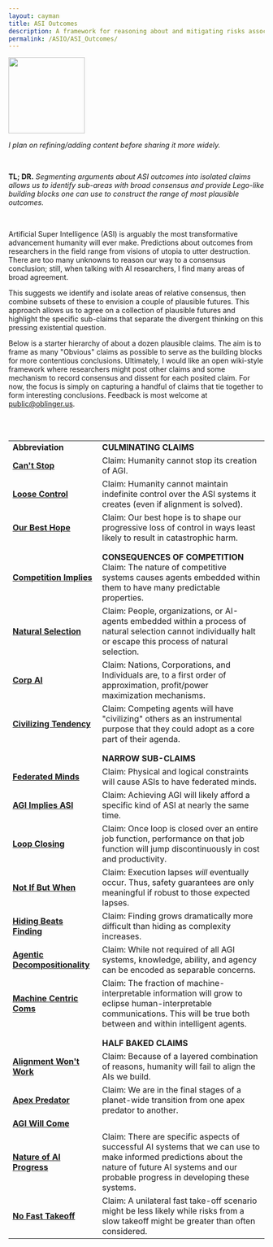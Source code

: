 ```yaml
---
layout: cayman
title: ASI Outcomes
description: A framework for reasoning about and mitigating risks associated with ASI
permalink: /ASIO/ASI_Outcomes/
---
```


<img src="../../assets/images/WorkInProgress.png" height="150px;" />

*I plan on refining/adding content before sharing it more widely.*

<br>

**TL; DR.**  *Segmenting arguments about  ASI outcomes into isolated claims allows us to identify sub-areas with broad consensus and provide Lego-like building blocks one can use to construct the range of most plausible outcomes.*

<br>

Artificial Super Intelligence (ASI) is arguably the most transformative advancement humanity will ever make.  Predictions about outcomes from researchers in the field range from visions of utopia to utter destruction.
There are too many unknowns to reason our way to a consensus conclusion; still, when talking with AI researchers, I find many areas of broad agreement.

This suggests we identify and isolate areas of relative consensus, then combine subsets of these to envision a couple of plausible futures. This approach allows us to agree on a collection of plausible futures and highlight the specific sub-claims that separate the divergent thinking on this pressing existential question.

Below is a starter hierarchy of about a dozen plausible claims. The aim is to frame as many "Obvious" claims as possible to serve as the building blocks for more contentious conclusions. Ultimately, I would like an open wiki-style framework where researchers might post other claims and some mechanism to record consensus and dissent for each posited claim. For now, the focus is simply on capturing a handful of claims that tie together to form interesting conclusions. Feedback is most welcome at <a href="mailto:public@oblinger.us">public@oblinger.us</a>.

<br>

<br>

|                                                                    |                                                                                                                                                                                                      |
| ------------------------------------------------------------------ | ---------------------------------------------------------------------------------------------------------------------------------------------------------------------------------------------------- |
| **Abbreviation**                                                   | **CULMINATING CLAIMS**                                                                                                                                                                               |
| **[Can't Stop](/ASIO/Cant_Stop)**                                  | Claim: Humanity cannot stop its creation of AGI.                                                                                                                                                     |
| **[Loose Control](Loose_Control.md)**                              | Claim: Humanity cannot maintain indefinite control over the ASI systems it creates (even if alignment is solved).                                                                                    |
| **[Our Best Hope](Our_Best_Hope.md)**                              | Claim: Our best hope is to shape our progressive loss of control in ways least likely to result in catastrophic harm.                                                                                |
|                                                                    |                                                                                                                                                                                                      |
|                                                                    |                                                                                                                                                                                                      |
| **[Competition Implies](/ASIO/Competition_Implies)**               | **CONSEQUENCES OF COMPETITION** <br>Claim: The nature of competitive systems causes agents embedded within them to have many predictable properties.                                                 |
| **[Natural Selection](/ASIO/Natural_Selection)**                   | Claim: People, organizations, or AI-agents embedded within a process of natural selection cannot individually halt or escape this process of natural selection.                                      |
| **[Corp AI](/ASIO/Corp_AI)**                                       | Claim: Nations, Corporations, and Individuals are, to a first order of approximation, profit/power maximization mechanisms.                                                                          |
| **[Civilizing Tendency](/ASIO/Civilizing_Tendency)**               | Claim: Competing agents will have "civilizing" others as an instrumental purpose that they could adopt as a core part of their agenda.                                                               |
|                                                                    |                                                                                                                                                                                                      |
|                                                                    |                                                                                                                                                                                                      |
|                                                                    | **NARROW SUB-CLAIMS**                                                                                                                                                                                |
| **[Federated Minds](/ASIO/Federated_Minds)**<br>                   | Claim: Physical and logical constraints will cause ASIs to have federated minds.                                                                                                                     |
| **[AGI Implies ASI](/ASIO/AGI_implies_ASI)**                       | Claim: Achieving AGI will likely afford a specific kind of ASI at nearly the same time.                                                                                                              |
| **[Loop Closing](/ASIO/Loop_Closing)**                             | Claim: Once loop is closed over an entire job function, performance on that job function will jump discontinuously in cost and productivity.                                                         |
| **[Not If But When](/ASIO/Not_If_But_When)**                       | Claim: Execution lapses *will* eventually occur. Thus, safety guarantees are only meaningful if robust to those expected lapses.                                                                     |
| **[Hiding Beats Finding](/ASIO/Hiding_Beats_Finding)**             | Claim: Finding grows dramatically more difficult than hiding as complexity increases.                                                                                                                |
| **[Agentic Decompositionality](/ASIO/Agentic_Decompositionality)** | Claim: While not required of all AGI systems, knowledge, ability, and agency can be encoded as separable concerns.                                                                                   |
| **[Machine Centric Coms](/ASIO/Machine_Centric_Coms)**             | Claim: The fraction of machine-interpretable information will grow to eclipse human-interpretable communications. This will be true both between and within intelligent agents.                      |
|                                                                    |                                                                                                                                                                                                      |
|                                                                    |                                                                                                                                                                                                      |
|                                                                    | **HALF BAKED CLAIMS**                                                                                                                                                                                |
| **[Alignment Won't Work](/ASIO/Alignment_Wont_Work)**              | Claim: Because of a layered combination of reasons, humanity will fail to align the AIs we build.                                                                                                    |
| **[Apex Predator](/ASIO/Apex_Predator)**                           | Claim: We are in the final stages of a planet-wide transition from one apex predator to another.                                                                                                     |
| **[AGI Will Come](/ASIO/AGI_Will_Come)**                           |                                                                                                                                                                                                      |
| **[Nature of AI Progress](/ASIO/Nature_of_AI_Progress)**           | Claim: There are specific aspects of successful AI systems that we can use to make informed predictions about the nature of future AI systems and our probable progress in developing these systems. |
| **[No Fast Takeoff](/ASIO/No_Fast_Takeoff)**                       | Claim: A unilateral fast take-off scenario might be less likely while risks from a slow takeoff might be greater than often considered.                                                              |






